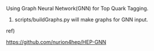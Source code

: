 Using Graph Neural Network(GNN) for Top Quark Tagging.


1. scripts/buildGraphs.py will make graphs for GNN input.

ref)

https://github.com/nurion4hep/HEP-GNN
